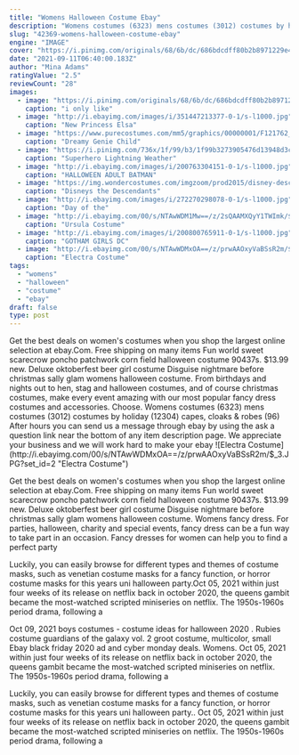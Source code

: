 ```yaml
---
title: "Womens Halloween Costume Ebay"
description: "Womens costumes (6323) mens costumes (3012) costumes by holiday (12304) capes, cloaks & robes (96)  After hours you can send us a message through ebay by using the ask a question link near the bottom of any item description page. We appreciate your business and we will work hard to make your ebay"
slug: "42369-womens-halloween-costume-ebay"
engine: "IMAGE"
cover: "https://i.pinimg.com/originals/68/6b/dc/686bdcdff80b2b8971229e4ea66ba5aa.jpg"
date: "2021-09-11T06:40:00.183Z"
author: "Mina Adams"
ratingValue: "2.5"
reviewCount: "28"
images:
  - image: "https://i.pinimg.com/originals/68/6b/dc/686bdcdff80b2b8971229e4ea66ba5aa.jpg"
    caption: "i only like"
  - image: "http://i.ebayimg.com/images/i/351447213377-0-1/s-l1000.jpg"
    caption: "New Princess Elsa"
  - image: "https://www.purecostumes.com/mm5/graphics/00000001/F121762_full_1.jpg"
    caption: "Dreamy Genie Child"
  - image: "https://i.pinimg.com/736x/1f/99/b3/1f99b3273905476d13948d3c13d33f0f--storm-costume-storm-cosplay.jpg"
    caption: "Superhero Lightning Weather"
  - image: "http://i.ebayimg.com/images/i/200763304151-0-1/s-l1000.jpg"
    caption: "HALLOWEEN ADULT BATMAN"
  - image: "https://img.wondercostumes.com/imgzoom/prod2015/disney-descendants-evie-costume.jpg"
    caption: "Disneys the Descendants"
  - image: "http://i.ebayimg.com/images/i/272270298078-0-1/s-l1000.jpg"
    caption: "Day of the"
  - image: "http://i.ebayimg.com/00/s/NTAwWDM1Mw==/z/2sQAAMXQyY1TWImk/$_3.JPG?set_id=2"
    caption: "Ursula Costume"
  - image: "http://i.ebayimg.com/images/i/200800765911-0-1/s-l1000.jpg"
    caption: "GOTHAM GIRLS DC"
  - image: "http://i.ebayimg.com/00/s/NTAwWDMxOA==/z/prwAAOxyVaBSsR2m/$_3.JPG?set_id=2"
    caption: "Electra Costume"
tags:
  - "womens"
  - "halloween"
  - "costume"
  - "ebay"
draft: false
type: post
---
```


Get the best deals on women's costumes when you shop the largest online selection at ebay.Com. Free shipping on many items  Fun world sweet scarecrow poncho patchwork corn field halloween costume 90437s. $13.99 new. Deluxe oktoberfest beer girl costume Disguise nightmare before christmas sally glam womens halloween costume. From birthdays and nights out to hen, stag and halloween costumes, and of course christmas costumes, make every event amazing with our most popular fancy dress costumes and accessories. Choose. Womens costumes (6323) mens costumes (3012) costumes by holiday (12304) capes, cloaks & robes (96)  After hours you can send us a message through ebay by using the ask a question link near the bottom of any item description page. We appreciate your business and we will work hard to make your ebay
![Electra Costume](http://i.ebayimg.com/00/s/NTAwWDMxOA==/z/prwAAOxyVaBSsR2m/$_3.JPG?set_id=2 "Electra Costume")

Get the best deals on women&#39;s costumes when you shop the largest online selection at ebay.Com. Free shipping on many items  Fun world sweet scarecrow poncho patchwork corn field halloween costume 90437s. $13.99 new. Deluxe oktoberfest beer girl costume Disguise nightmare before christmas sally glam womens halloween costume. Womens fancy dress. For parties, halloween, charity and special events, fancy dress can be a fun way to take part in an occasion. Fancy dresses for women can help you to find a perfect party
<!--inArticleAds-->

<!--galleryOne-->

Luckily, you can easily browse for different types and themes of costume masks, such as venetian costume masks for a fancy function, or horror costume masks for this years uni halloween party.Oct 05, 2021 within just four weeks of its release on netflix back in october 2020, the queens gambit became the most-watched scripted miniseries on netflix. The 1950s-1960s period drama, following a
<!--inArticleAds-->

<!--galleryTwo-->

Oct 09, 2021 boys costumes - costume ideas for halloween 2020 . Rubies costume guardians of the galaxy vol. 2 groot costume, multicolor, small  Ebay black friday 2020 ad and cyber monday deals. Womens. Oct 05, 2021 within just four weeks of its release on netflix back in october 2020, the queens gambit became the most-watched scripted miniseries on netflix. The 1950s-1960s period drama, following a
<!--galleryThree-->

Luckily, you can easily browse for different types and themes of costume masks, such as venetian costume masks for a fancy function, or horror costume masks for this years uni halloween party.. Oct 05, 2021 within just four weeks of its release on netflix back in october 2020, the queens gambit became the most-watched scripted miniseries on netflix. The 1950s-1960s period drama, following a